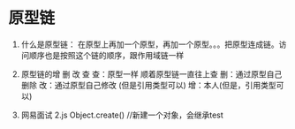 # 原型链
1. 什么是原型链：
    在原型上再加一个原型，再加一个原型。。。把原型连成链。访问顺序也是按照这个链的顺序，跟作用域链一样
2. 原型链的增 删 改 查
    查：原型一样 顺着原型链一直往上查
    删：通过原型自己删除
    改：通过原型自己修改 (但是引用类型可以)
    增：本人(但是，引用类型可以)

3. 网易面试 2.js
    Object.create()  //新建一个对象，会继承test